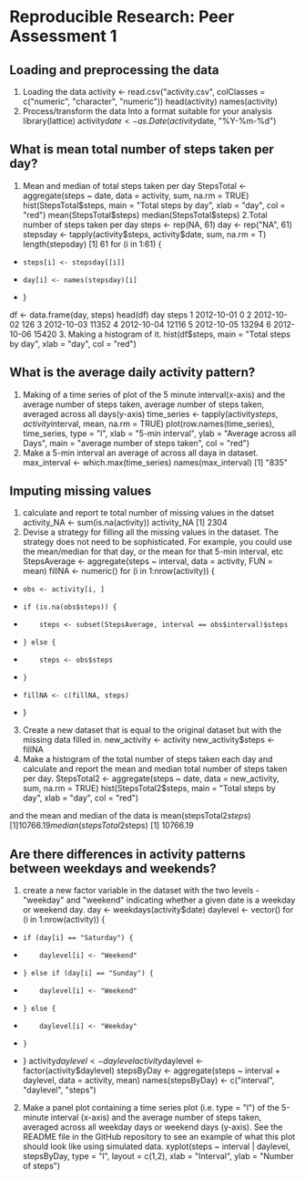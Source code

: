 # Reproducible Research: Peer Assessment 1


## Loading and preprocessing the data
1. Loading the data
activity <- read.csv("activity.csv", colClasses = c("numeric", "character", "numeric"))
head(activity)
names(activity)
2. Process/transform the data Into a format suitable for your analysis
library(lattice)
activity$date <- as.Date(activity$date, "%Y-%m-%d")
## What is mean total number of steps taken per day?
1. Mean and median of total steps taken per day
StepsTotal <- aggregate(steps ~ date, data = activity, sum, na.rm = TRUE) 
hist(StepsTotal$steps, main = "Total steps by day", xlab = "day", col = "red")
mean(StepsTotal$steps)
median(StepsTotal$steps)
2.Total number of steps taken per day
steps <- rep(NA, 61)
day <- rep("NA", 61)
stepsday <- tapply(activity$steps, activity$date, sum, na.rm = T)
 length(stepsday)
[1] 61
for (i in 1:61) {
+     steps[i] <- stepsday[[i]]
+     day[i] <- names(stepsday)[i]
+ }
 
 df <- data.frame(day, steps)
 head(df)
         day steps
1 2012-10-01     0
2 2012-10-02   126
3 2012-10-03 11352
4 2012-10-04 12116
5 2012-10-05 13294
6 2012-10-06 15420
3. Making a histogram of it.
hist(df$steps, main = "Total steps by day", xlab = "day", col = "red")
## What is the average daily activity pattern?
1. Making of a time series of plot of the 5 minute interval(x-axis) and the average number of steps taken, average number of steps taken, averaged across all days(y-axis)
time_series <- tapply(activity$steps, activity$interval, mean, na.rm = TRUE)
plot(row.names(time_series), time_series, type = "l", xlab = "5-min interval", ylab = "Average across all Days", main = "average number of steps taken", col = "red")
2. Make a 5-min interval an average of across all daya in dataset.
 max_interval <- which.max(time_series)
 names(max_interval)
[1] "835"

## Imputing missing values
1. calculate and report te total number of missing values in the datset
activity_NA <- sum(is.na(activity))
 activity_NA
[1] 2304
2. Devise a strategy for filling all the missing values in the dataset. The strategy does not need to be sophisticated. For example, you could use the mean/median for that day, or the mean for that 5-min interval, etc
 StepsAverage <- aggregate(steps ~ interval, data = activity, FUN = mean)
 fillNA <- numeric()
 for (i in 1:nrow(activity)) {
+     obs <- activity[i, ]
+     if (is.na(obs$steps)) {
+         steps <- subset(StepsAverage, interval == obs$interval)$steps
+     } else {
+         steps <- obs$steps
+     }
+     fillNA <- c(fillNA, steps)
+ }
3. Create a new dataset that is equal to the original dataset but with the missing data filled in.
new_activity <- activity
 new_activity$steps <- fillNA
 4. Make a histogram of the total number of steps taken each day and calculate and report the mean and median total number of steps taken per day.
  StepsTotal2 <- aggregate(steps ~ date, data = new_activity, sum, na.rm = TRUE)
 hist(StepsTotal2$steps, main = "Total steps by day", xlab = "day", col = "red")
 
 and the mean and median of the data is
 mean(stepsTotal2$steps)
[1] 10766.19
 median(stepsTotal2$steps)
[1] 10766.19
## Are there differences in activity patterns between weekdays and weekends?
1. create a new factor variable in the dataset with the two levels - "weekday" and "weekend" indicating whether a given date is a weekday or weekend day.
day <- weekdays(activity$date)
 daylevel <- vector()
 for (i in 1:nrow(activity)) {
+     if (day[i] == "Saturday") {
+         daylevel[i] <- "Weekend"
+     } else if (day[i] == "Sunday") {
+         daylevel[i] <- "Weekend"
+     } else {
+         daylevel[i] <- "Weekday"
+     }
+ }
 activity$daylevel <- daylevel
 activity$daylevel <- factor(activity$daylevel)
 stepsByDay <- aggregate(steps ~ interval + daylevel, data = activity, mean)
 names(stepsByDay) <- c("interval", "daylevel", "steps")
 2. Make a panel plot containing a time series plot (i.e. type = "l") of the 5-minute interval (x-axis) and the average number of steps taken, averaged across all weekday days or weekend days (y-axis). See the README file in the GitHub repository to see an example of what this plot should look like using simulated data.
 xyplot(steps ~ interval | daylevel, stepsByDay, type = "l", layout = c(1,2), xlab = "Interval", ylab = "Number of steps")
